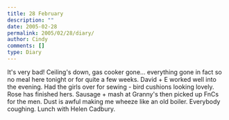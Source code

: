 ```yaml
---
title: 28 February
description: ""
date: 2005-02-28
permalink: 2005/02/28/diary/
author: Cindy
comments: []
type: Diary
---
```


It's very bad! Ceiling's down, gas cooker gone... everything gone in fact so no meal here tonight or for quite a few weeks. David + E worked well into the evening. Had the girls over for sewing - bird cushions looking lovely. Rose has finished hers. Sausage + mash at Granny's then picked up FnCs for the men. Dust is awful making me wheeze like an old boiler. Everybody coughing. Lunch with Helen Cadbury.
